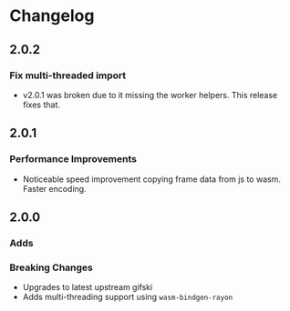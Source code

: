 # Changelog

## 2.0.2

### Fix multi-threaded import

- v2.0.1 was broken due to it missing the worker helpers. This release fixes that.

## 2.0.1

### Performance Improvements

- Noticeable speed improvement copying frame data from js to wasm. Faster encoding.

## 2.0.0

### Adds

### Breaking Changes

- Upgrades to latest upstream gifski
- Adds multi-threading support using `wasm-bindgen-rayon`

